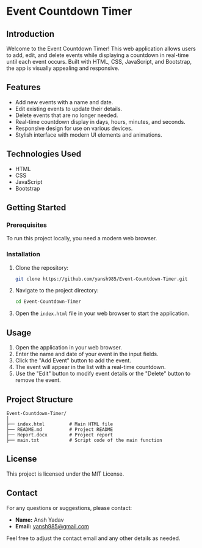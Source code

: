 # Event Countdown Timer

## Introduction
Welcome to the Event Countdown Timer! This web application allows users to add, edit, and delete events while displaying a countdown in real-time until each event occurs. Built with HTML, CSS, JavaScript, and Bootstrap, the app is visually appealing and responsive.

## Features
- Add new events with a name and date.
- Edit existing events to update their details.
- Delete events that are no longer needed.
- Real-time countdown display in days, hours, minutes, and seconds.
- Responsive design for use on various devices.
- Stylish interface with modern UI elements and animations.

## Technologies Used
- HTML
- CSS
- JavaScript
- Bootstrap

## Getting Started

### Prerequisites
To run this project locally, you need a modern web browser.

### Installation
1. Clone the repository:
    ```bash
    git clone https://github.com/yansh985/Event-Countdown-Timer.git
    ```

2. Navigate to the project directory:
    ```bash
    cd Event-Countdown-Timer
    ```

3. Open the `index.html` file in your web browser to start the application.

## Usage
1. Open the application in your web browser.
2. Enter the name and date of your event in the input fields.
3. Click the "Add Event" button to add the event.
4. The event will appear in the list with a real-time countdown.
5. Use the "Edit" button to modify event details or the "Delete" button to remove the event.

## Project Structure
```
Event-Countdown-Timer/
│
├── index.html         # Main HTML file
├── README.md          # Project README
├── Report.docx        # Project report
├── main.txt           # Script code of the main function
```

## License
This project is licensed under the MIT License.

## Contact
For any questions or suggestions, please contact:
- **Name:** Ansh Yadav
- **Email:** yansh985@gmail.com

Feel free to adjust the contact email and any other details as needed.
